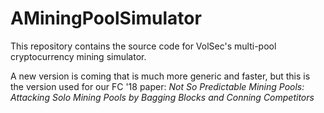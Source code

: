 # AMiningPoolSimulator

This repository contains the source code for VolSec's multi-pool cryptocurrency mining simulator.

A new version is coming that is much more generic and faster, but this is the version used for our FC '18 paper: _Not So Predictable Mining Pools: Attacking Solo Mining Pools by Bagging Blocks and Conning Competitors_
